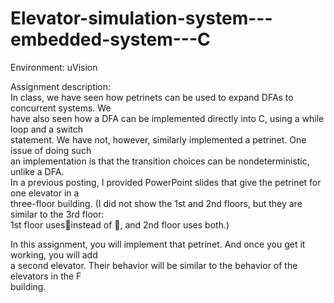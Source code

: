 # Elevator-simulation-system---embedded-system---C
  
Environment: uVision
  
Assignment description:  
In class, we have seen how petrinets can be used to expand DFAs to concurrent systems. We  
have also seen how a DFA can be implemented directly into C, using a while loop and a switch  
statement. We have not, however, similarly implemented a petrinet. One issue of doing such  
an implementation is that the transition choices can be nondeterministic, unlike a DFA.  
In a previous posting, I provided PowerPoint slides that give the petrinet for one elevator in a  
three-floor building. (I did not show the 1st and 2nd floors, but they are similar to the 3rd floor:  
1st floor uses🔼instead of 🔽, and 2nd floor uses both.)  
  
In this assignment, you will implement that petrinet. And once you get it working, you will add  
a second elevator. Their behavior will be similar to the behavior of the elevators in the F  
building.   
